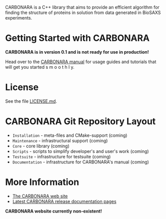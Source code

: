 CARBONARA is a C++ library that aims to provide an efficient algorithm
for finding the structure of proteins in solution from data generated 
in BioSAXS experiments. 


Getting Started with CARBONARA
=========================

**CARBONARA is in version 0.1 and is not ready for use in production!**

Head over to the [CARBONARA manual](https://mckeownish.github.io/carbonara.github.io/)
for usage guides and tutorials that will get you started s m o o t h l y.

License
=======
See the file [LICENSE.md](LICENSE.md).

CARBONARA Git Repository Layout
==========================

* `Installation` - meta-files and CMake-support (coming)
* `Maintenance` - infrastructural support (coming)
* `Core` - core library (coming)
* `Scripts` - scripts to simplify developer's and user's work (coming)
* `Testsuite` - infrastructure for testsuite (coming)
* `Documentation` - infrastructure for CARBONARA's manual (coming)

More Information
================
* [The CARBONARA web site](https://www.carbonara.org/)
* [Latest CARBONARA release documentation pages](https://carbonara.org/userguide)

**CARBONARA website currently non-existent!**
